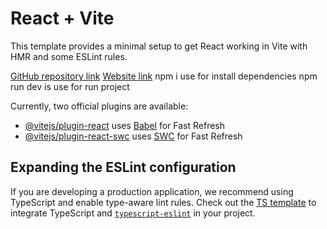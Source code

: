 # React + Vite

This template provides a minimal setup to get React working in Vite with HMR and some ESLint rules.

 [GitHub repository link](https://github.com/sumitsaini5877/user_management)
 [Website link](https://user-management-virid-seven.vercel.app/)
npm i use for install dependencies
npm run dev is use for run project 





Currently, two official plugins are available:

- [@vitejs/plugin-react](https://github.com/vitejs/vite-plugin-react/blob/main/packages/plugin-react/README.md) uses [Babel](https://babeljs.io/) for Fast Refresh
- [@vitejs/plugin-react-swc](https://github.com/vitejs/vite-plugin-react-swc) uses [SWC](https://swc.rs/) for Fast Refresh

## Expanding the ESLint configuration

If you are developing a production application, we recommend using TypeScript and enable type-aware lint rules. Check out the [TS template](https://github.com/vitejs/vite/tree/main/packages/create-vite/template-react-ts) to integrate TypeScript and [`typescript-eslint`](https://typescript-eslint.io) in your project.




